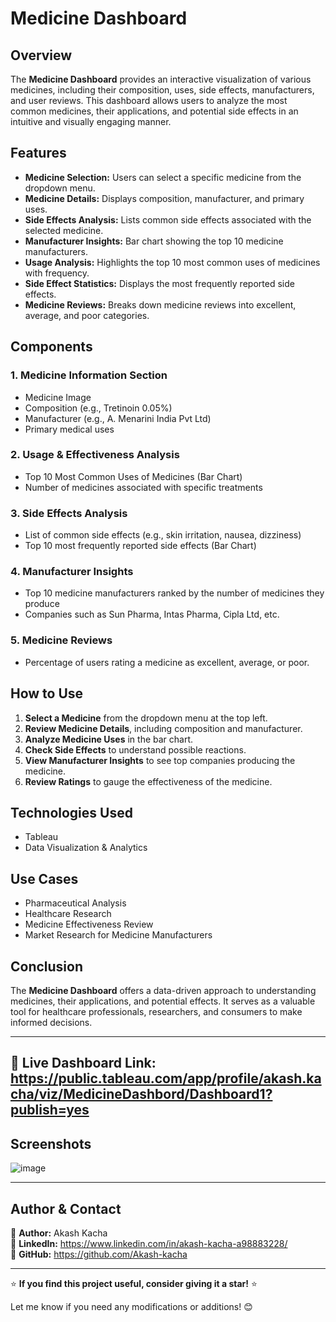 # Medicine Dashboard 

## Overview
The **Medicine Dashboard** provides an interactive visualization of various medicines, including their composition, uses, side effects, manufacturers, and user reviews. This dashboard allows users to analyze the most common medicines, their applications, and potential side effects in an intuitive and visually engaging manner.

## Features
- **Medicine Selection:** Users can select a specific medicine from the dropdown menu.
- **Medicine Details:** Displays composition, manufacturer, and primary uses.
- **Side Effects Analysis:** Lists common side effects associated with the selected medicine.
- **Manufacturer Insights:** Bar chart showing the top 10 medicine manufacturers.
- **Usage Analysis:** Highlights the top 10 most common uses of medicines with frequency.
- **Side Effect Statistics:** Displays the most frequently reported side effects.
- **Medicine Reviews:** Breaks down medicine reviews into excellent, average, and poor categories.

## Components
### 1. **Medicine Information Section**
   - Medicine Image
   - Composition (e.g., Tretinoin 0.05%)
   - Manufacturer (e.g., A. Menarini India Pvt Ltd)
   - Primary medical uses

### 2. **Usage & Effectiveness Analysis**
   - Top 10 Most Common Uses of Medicines (Bar Chart)
   - Number of medicines associated with specific treatments
   
### 3. **Side Effects Analysis**
   - List of common side effects (e.g., skin irritation, nausea, dizziness)
   - Top 10 most frequently reported side effects (Bar Chart)

### 4. **Manufacturer Insights**
   - Top 10 medicine manufacturers ranked by the number of medicines they produce
   - Companies such as Sun Pharma, Intas Pharma, Cipla Ltd, etc.

### 5. **Medicine Reviews**
   - Percentage of users rating a medicine as excellent, average, or poor.

## How to Use
1. **Select a Medicine** from the dropdown menu at the top left.
2. **Review Medicine Details**, including composition and manufacturer.
3. **Analyze Medicine Uses** in the bar chart.
4. **Check Side Effects** to understand possible reactions.
5. **View Manufacturer Insights** to see top companies producing the medicine.
6. **Review Ratings** to gauge the effectiveness of the medicine.

## Technologies Used
- Tableau 
- Data Visualization & Analytics

## Use Cases
- Pharmaceutical Analysis
- Healthcare Research
- Medicine Effectiveness Review
- Market Research for Medicine Manufacturers

## Conclusion
The **Medicine Dashboard** offers a data-driven approach to understanding medicines, their applications, and potential effects. It serves as a valuable tool for healthcare professionals, researchers, and consumers to make informed decisions.

---
📌 **Live Dashboard Link:** https://public.tableau.com/app/profile/akash.kacha/viz/MedicineDashbord/Dashboard1?publish=yes
---


## **Screenshots**
![image](https://github.com/user-attachments/assets/afe551f3-90ab-46a4-9753-a3a54371a2e4)

---
## **Author & Contact**
👤 **Author:** Akash Kacha  
🔗 **LinkedIn:** https://www.linkedin.com/in/akash-kacha-a98883228/  
🐙 **GitHub:** https://github.com/Akash-kacha  

---


⭐ **If you find this project useful, consider giving it a star!** ⭐

Let me know if you need any modifications or additions! 😊

